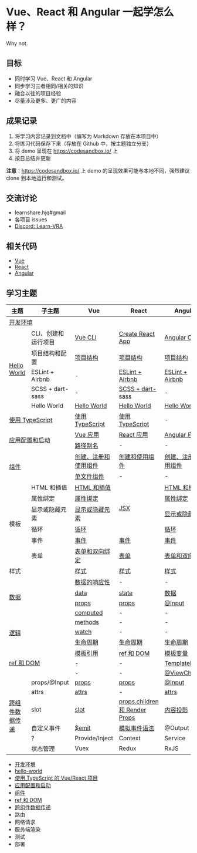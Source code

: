 # Vue、React 和 Angular 一起学怎么样？

Why not.

## 目标

+ 同时学习 Vue、React 和 Angular
+ 同步学习三者相同/相关的知识
+ 融合以往的项目经验
+ 尽量涉及更多、更广的内容

## 成果记录

1. 将学习内容记录到文档中（编写为 Markdown 存放在本项目中）
2. 将练习代码保存下来（存放在 Github 中，按主题独立分支）
3. 将 demo 呈现在 <https://codesandbox.io/> 上
4. 按日总结并更新

**注意**：<https://codesandbox.io/> 上 demo 的呈现效果可能与本地不同，强烈建议 clone 到本地运行和测试。

## 交流讨论

+ learnshare.hjq#gmail
+ 各项目 issues
+ [Discord: Learn-VRA](https://discord.gg/vzfFh54322)

## 相关代码

+ [Vue](https://github.com/LearnShare/vra-vue)
+ [React](https://github.com/LearnShare/vra-react)
+ [Angular](https://github.com/LearnShare/vra-angular)

## 学习主题

<table>
  <thead>
    <tr>
      <th>主题</th>
      <th>子主题</th>
      <th>Vue</th>
      <th>React</th>
      <th>Angular</th>
    </tr>
  </thead>
  <tbody>
    <tr>
      <td colspan="5">
        <a href="./topic/development-environment.md">开发环境</a>
      </td>
    </tr>
    <tr>
      <td rowspan="5">
        <a href="./topic/hello-world/readme.md">Hello World</a>
      </td>
      <td>CLI、创建和运行项目</td>
      <td>
        <a href="./topic/hello-world/vue/vue-cli.md">Vue CLI</a>
      </td>
      <td>
        <a href="./topic/hello-world/react/create-react-app.md">Create React App</a>
      </td>
      <td>
        <a href="./topic/hello-world/angular/angular-cli.md">Angular CLI</a>
      </td>
    </tr>
    <tr>
      <td>项目结构和配置</td>
      <td>
        <a href="./topic/hello-world/vue/vra-vue.md">项目结构</a>
      </td>
      <td>
        <a href="./topic/hello-world/react/vra-react.md">项目结构</a>
      </td>
      <td>
        <a href="./topic/hello-world/angular/vra-angular.md">项目结构</a>
      </td>
    </tr>
    <tr>
      <td>ESLint + Airbnb</td>
      <td>-</td>
      <td>
        <a href="./topic/hello-world/react/vra-react-eslint.md">ESLint + Airbnb</a>
      </td>
      <td>
        <a href="./topic/hello-world/angular/vra-angular-eslint.md">ESLint + Airbnb</a>
      </td>
    </tr>
    <tr>
      <td>SCSS + dart-sass</td>
      <td>-</td>
      <td>
        <a href="./topic/hello-world/react/vra-react-scss.md">SCSS + dart-sass</a>
      </td>
      <td>-</td>
    </tr>
    <tr>
      <td>Hello World</td>
      <td>
        <a href="./topic/hello-world/vue/vue-hello-world.md">Hello World</a>
      </td>
      <td>
        <a href="./topic/hello-world/react/react-hello-world.md">Hello World</a>
      </td>
      <td>
        <a href="./topic/hello-world/angular/angular-hello-world.md">Hello World</a>
      </td>
    </tr>
    <tr>
      <td colspan="2">
        <a href="./topic/typescript/readme.md">使用 TypeScript</a>
      </td>
      <td>
        <a href="./topic/typescript/vue.md">使用 TypeScript</a>
      </td>
      <td>
        <a href="./topic/typescript/react.md">使用 TypeScript</a>
      </td>
      <td>-</td>
    </tr>
    <tr>
      <td colspan="2" rowspan="2">
        <a href="./topic/app/readme.md">应用配置和启动</a>
      </td>
      <td>
        <a href="./topic/app/vue/vue-app.md">Vue 应用</a>
      </td>
      <td>
        <a href="./topic/app/react/react-app.md">React 应用</a>
      </td>
      <td>
        <a href="./topic/app/angular/angular-app.md">Angular 应用</a>
      </td>
    </tr>
    <tr>
      <td>
        <a href="./topic/app/vue/vue-path.md">路径别名</a>
      </td>
      <td>-</td>
      <td>-</td>
    </tr>
    <tr>
      <td colspan="2" rowspan="2">
        <a href="./topic/component/readme.md">组件</a>
      </td>
      <td>
        <a href="./topic/component/vue/component.md">创建、注册和使用组件</a>
      </td>
      <td>
        <a href="./topic/component/react/component.md">创建和使用组件</a>
      </td>
      <td>
        <a href="./topic/component/angular/component.md">创建、注册和使用组件</a>
      </td>
    </tr>
    <tr>
      <td>
        <a href="./topic/component/vue/sfc.md">单文件组件</a>
      </td>
      <td>-</td>
      <td>-</td>
    </tr>
    <tr>
      <td rowspan="6">模板</td>
      <td>HTML 和插值</td>
      <td>
        <a href="./topic/component/vue/template/html.md">HTML 和插值</a>
      </td>
      <td rowspan="4">
        <a href="./topic/component/react/jsx.md">JSX</a>
      </td>
      <td>
        <a href="./topic/component/angular/template/html.md">HTML 和插值</a>
      </td>
    </tr>
    <tr>
      <td>属性绑定</td>
      <td>
        <a href="./topic/component/vue/template/bind.md">属性绑定</a>
      </td>
      <td>
        <a href="./topic/component/angular/template/bind.md">属性绑定</a>
      </td>
    </tr>
    <tr>
      <td>显示或隐藏元素</td>
      <td>
        <a href="./topic/component/vue/template/show-if-else.md">显示或隐藏元素</a>
      </td>
      <td>
        <a href="./topic/component/angular/template/if-switch.md">显示或隐藏元素</a>
      </td>
    </tr>
    <tr>
      <td>循环</td>
      <td>
        <a href="./topic/component/vue/template/for.md">循环</a>
      </td>
      <td>
        <a href="./topic/component/angular/template/for.md">循环</a>
      </td>
    </tr>
    <tr>
      <td>事件</td>
      <td>
        <a href="./topic/component/vue/template/event.md">事件</a>
      </td>
      <td>
        <a href="./topic/component/react/event.md">事件</a>
      </td>
      <td>
        <a href="./topic/component/angular/template/event.md">事件</a>
      </td>
    </tr>
    <tr>
      <td>表单</td>
      <td>
        <a href="./topic/component/vue/template/form.md">表单和双向绑定</a>
      </td>
      <td>
        <a href="./topic/component/react/form.md">表单</a>
      </td>
      <td>
        <a href="./topic/component/angular/template/form.md">表单和双向绑定</a>
      </td>
    </tr>
    <tr>
      <td colspan="2">样式</td>
      <td>
        <a href="./topic/component/vue/style.md">样式</a>
      </td>
      <td>
        <a href="./topic/component/react/style.md">样式</a>
      </td>
      <td>
        <a href="./topic/component/angular/style.md">样式</a>
      </td>
    </tr>
    <tr>
      <td colspan="2" rowspan="4">
        <a href="./topic/component/data.md">数据</a>
      </td>
      <td>
        <a href="./topic/component/vue/data/reactivity.md">数据的响应性</a>
      </td>
      <td>-</td>
      <td>-</td>
    </tr>
    <tr>
      <td>
        <a href="./topic/component/vue/data/data.md">data</a>
      </td>
      <td>
        <a href="./topic/component/react/state.md">state</a>
      </td>
      <td>
        <a href="./topic/component/angular/data.md">数据</a>
      </td>
    </tr>
    <tr>
      <td>
        <a href="./topic/component/vue/data/props.md">props</a>
      </td>
      <td>
        <a href="./topic/component/react/props.md">props</a>
      </td>
      <td>
        <a href="./topic/component/angular/input.md">@Input</a>
      </td>
    </tr>
    <tr>
      <td>
        <a href="./topic/component/vue/data/computed.md">computed</a>
      </td>
      <td>-</td>
      <td>-</td>
    </tr>
    <tr>
      <td colspan="2" rowspan="3">
        <a href="./topic/component/func.md">逻辑</a>
      </td>
      <td>
        <a href="./topic/component/vue/func/methods.md">methods</a>
      </td>
      <td>-</td>
      <td>-</td>
    </tr>
    <tr>
      <td>
        <a href="./topic/component/vue/func/watch.md">watch</a>
      </td>
      <td>-</td>
      <td>-</td>
    </tr>
    <tr>
      <td>
        <a href="./topic/component/vue/func/lifecycle.md">生命周期</a>
      </td>
      <td>
        <a href="./topic/component/react/lifecycle.md">生命周期</a>
      </td>
      <td>
        <a href="./topic/component/angular/lifecycle.md">生命周期</a>
      </td>
    </tr>
    <tr>
      <td colspan="2" rowspan="3">
        <a href="./topic/ref/readme.md">ref 和 DOM</a>
      </td>
      <td>
        <a href="./topic/ref/vue-ref.md">模板引用</a>
      </td>
      <td>
        <a href="./topic/ref/react-ref.md">ref 和 DOM</a>
      </td>
      <td>
        <a href="./topic/ref/angular/ref.md">模板变量</a>
      </td>
    </tr>
    <tr>
      <td>-</td>
      <td>-</td>
      <td>
        <a href="./topic/ref/angular/template-ref.md">TemplateRef</a>
      </td>
    </tr>
    <tr>
      <td>-</td>
      <td>-</td>
      <td>
        <a href="./topic/ref/angular/view-children.md">@ViewChildren</a>
      </td>
    </tr>
    <tr>
      <td rowspan="6">
        <a href="./topic/data-transfer/readme.md">跨组件数据传递</a>
      </td>
      <td>props/@Input</td>
      <td>
        <a href="./topic/component/vue/data/props.md">props</a>
      </td>
      <td>
        <a href="./topic/component/react/props.md">props</a>
      </td>
      <td>
        <a href="./topic/component/angular/input.md">@Input</a>
      </td>
    </tr>
    <tr>
      <td>attrs</td>
      <td>
        <a href="./topic/data-transfer/vue/attrs.md">attrs</a>
      </td>
      <td>-</td>
      <td>
        <a href="./topic/data-transfer/angular/attrs.md">attrs</a>
      </td>
    </tr>
    <tr>
      <td>slot</td>
      <td>
        <a href="./topic/data-transfer/vue/slot.md">slot</a>
      </td>
      <td>
        <a href="./topic/data-transfer/react/render-props.md">props.children 和 Render Props</a>
      </td>
      <td>
        <a href="./topic/data-transfer/angular/ng-content.md">内容投影</a>
      </td>
    </tr>
    <tr>
      <td>自定义事件</td>
      <td>
        <a href="./topic/data-transfer/vue/emit.md">$emit</a>
      </td>
      <td>
        <a href="./topic/data-transfer/react/func-props.md">模拟事件语法</a>
      </td>
      <td>@Output</td>
    </tr>
    <tr>
      <td>?</td>
      <td>Provide/Inject</td>
      <td>Context</td>
      <td>Service</td>
    </tr>
    <tr>
      <td>状态管理</td>
      <td>Vuex</td>
      <td>Redux</td>
      <td>RxJS</td>
    </tr>
  </tbody>
</table>

+ [开发环境](./topic/development-environment.md)
+ [hello-world](./topic/hello-world/readme.md)
+ [使用 TypeScript 的 Vue/React 项目](./topic/typescript/readme.md)
+ [应用配置和启动](./topic/app/readme.md)
+ [组件](./topic/component/readme.md)
+ [ref 和 DOM](./topic/ref/readme.md)
+ [跨组件数据传递](./topic/data-transfer/readme.md)
+ 路由
+ 网络请求
+ 服务端渲染
+ 测试
+ 部署
